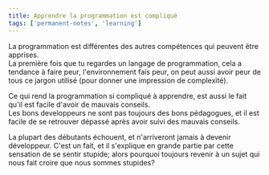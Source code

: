 ```yaml
---
title: Apprendre la programmation est compliqué
tags: ['permanent-notes', 'learning']
---
```


La programmation est différentes des autres compétences qui peuvent être apprises.<br/>
La première fois que tu regardes un langage de programmation, cela a tendance à faire peur, l'environnement fais peur, on peut aussi avoir peur de tous ce jargon utilisé (pour donner une impression de complexité).

Ce qui rend la programmation si compliqué à apprendre, est aussi le fait qu'il est facile d'avoir de mauvais conseils. <br/>
Les bons developpeurs ne sont pas toujours des bons pédagogues, et il est facile de se retrouver dépassé après avoir suivi des mauvais conseils.

La plupart des débutants échouent, et n'arriveront jamais à devenir développeur. C'est un fait, et il s'explique en grande partie par cette sensation de se sentir stupide; alors pourquoi toujours revenir à un sujet qui nous fait croire que nous sommes stupides? 